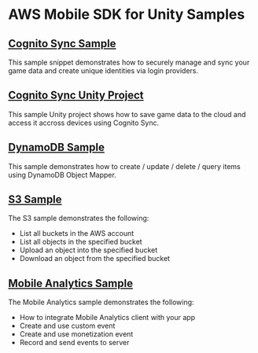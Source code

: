 # AWS Mobile SDK for Unity Samples

## [Cognito Sync Sample](https://github.com/awslabs/aws-sdk-unity-samples/tree/master/Cognito%20Sync)

This sample snippet demonstrates how to securely manage and sync your game data and create unique identities via login providers.

## [Cognito Sync Unity Project](https://github.com/awslabs/aws-sdk-unity-samples/tree/master/Chess%20Game%20Example%20Project)

This sample Unity project shows how to save game data to the cloud and access it accross devices using Cognito Sync.

## [DynamoDB Sample](https://github.com/awslabs/aws-sdk-unity-samples/tree/master/DynamoDB)

This sample demonstrates how to create / update / delete / query items using DynamoDB Object Mapper.

## [S3 Sample](https://github.com/awslabs/aws-sdk-unity-samples/tree/master/S3)

The S3 sample demonstrates the following:

* List all buckets in the AWS account
* List all objects in the specified bucket
* Upload an object into the specified bucket
* Download an object from the specified bucket

## [Mobile Analytics Sample](https://github.com/awslabs/aws-sdk-unity-samples/tree/master/Mobile%20Analytics)

The Mobile Analytics sample demonstrates the following:

* How to integrate Mobile Analytics client with your app
* Create and use custom event
* Create and use monetization event
* Record and send events to server
